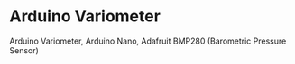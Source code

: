 # Arduino Variometer
Arduino Variometer, Arduino Nano, Adafruit BMP280 (Barometric Pressure Sensor) 
